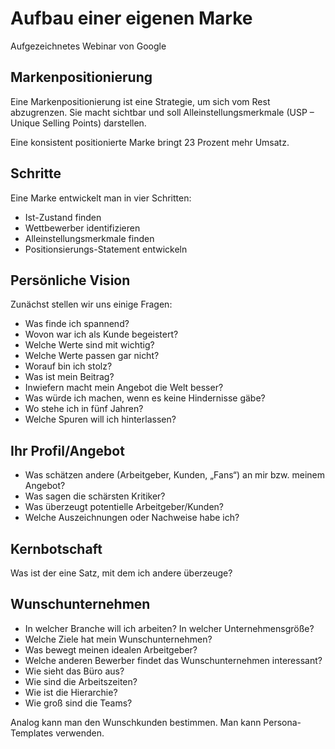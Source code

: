 # Aufbau einer eigenen Marke

Aufgezeichnetes Webinar von Google

## Markenpositionierung

Eine Markenpositionierung ist eine Strategie, um sich vom Rest abzugrenzen. Sie macht sichtbar und soll Alleinstellungsmerkmale (USP – Unique Selling Points) darstellen.

Eine konsistent positionierte Marke bringt 23 Prozent mehr Umsatz.

## Schritte

Eine Marke entwickelt man in vier Schritten:

- Ist-Zustand finden
- Wettbewerber identifizieren
- Alleinstellungsmerkmale finden
- Positionsierungs-Statement entwickeln

## Persönliche Vision

Zunächst stellen wir uns einige Fragen:

- Was finde ich spannend?
- Wovon war ich als Kunde begeistert?
- Welche Werte sind mit wichtig?
- Welche Werte passen gar nicht?
- Worauf bin ich stolz?
- Was ist mein Beitrag?
- Inwiefern macht mein Angebot die Welt besser?
- Was würde ich machen, wenn es keine Hindernisse gäbe?
- Wo stehe ich in fünf Jahren?
- Welche Spuren will ich hinterlassen?

## Ihr Profil/Angebot

- Was schätzen andere (Arbeitgeber, Kunden, „Fans“) an mir bzw. meinem Angebot?
- Was sagen die schärsten Kritiker?
- Was überzeugt potentielle Arbeitgeber/Kunden?
- Welche Auszeichnungen oder Nachweise habe ich?

## Kernbotschaft

Was ist der eine Satz, mit dem ich andere überzeuge?

## Wunschunternehmen

- In welcher Branche will ich arbeiten? In welcher Unternehmensgröße?
- Welche Ziele hat mein Wunschunternehmen?
- Was bewegt meinen idealen Arbeitgeber?
- Welche anderen Bewerber findet das Wunschunternehmen interessant?
- Wie sieht das Büro aus?
- Wie sind die Arbeitszeiten?
- Wie ist die Hierarchie?
- Wie groß sind die Teams?

Analog kann man den Wunschkunden bestimmen. Man kann Persona-Templates verwenden.